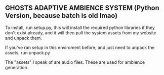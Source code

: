 GHOSTS ADAPTIVE AMBIENCE SYSTEM (Python Version, because batch is old lmao)
---------------------------------------------------------------------------

To install, run setup.py, this will install the required python libraries if they don't exist already, and it will then pull the system assets from my website and unpack them.

If you've ran setup in this enviroment before, and just need to unpack the assets, run unpack.py

The "assets" I speak of are audio files. These are used for ambience generation.
